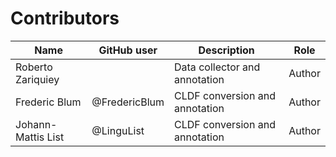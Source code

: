 # Contributors

Name | GitHub user | Description | Role |
--- | --- | --- | --- |
Roberto Zariquiey | | Data collector and annotation | Author |
Frederic Blum | @FredericBlum | CLDF conversion and annotation | Author |
Johann-Mattis List | @LinguList| CLDF conversion and annotation | Author |
